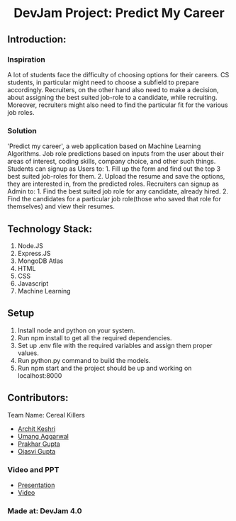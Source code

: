<h1 align="center">DevJam Project: Predict My Career</h1>


## Introduction:
### Inspiration
   A lot of students face the difficulty of choosing  options for their careers. CS students, in particular might need to choose a subfield to prepare accordingly. Recruiters, on the other hand also need to make a decision, about assigning the best suited job-role to a candidate, while recruiting. Moreover, recruiters might also need to find the particular fit for the various job roles. 
### Solution
   'Predict my career', a web application based on  Machine Learning Algorithms. Job role predictions based on inputs from the user about their areas of interest, coding skills, company choice, and other such things. 
Students can signup as Users to:
                   1. Fill up the form and find out the top 3 best suited job-roles for them.
                   2. Upload the resume and save the options, they are interested in, from
                        the predicted roles.
Recruiters can signup as Admin to:
                  1. Find the best suited job role for any candidate, already hired.
                  2. Find the candidates for a particular job role(those who saved that role
                       for themselves) and view their resumes. 
  
## Technology Stack:
  1) Node.JS
  2) Express.JS
  3) MongoDB Atlas 
  4) HTML
  5) CSS
  6) Javascript
  7) Machine Learning 
  
## Setup
  1) Install node and python on your system.
  2) Run npm install to get all the required dependencies.
  3) Set up .env file with the required variables and assign them proper values. 
  4) Run python.py command to build the models.
  5) Run npm start and the project should be up and working on localhost:8000 


## Contributors:

Team Name: Cereal Killers

* [Archit Keshri](https://github.com/architkeshri)
* [Umang Aggarwal](https://github.com/Umang-19)
* [Prakhar Gupta](https://github.com/Prakhar1106)
* [Ojasvi Gupta](https://github.com/coder-oj)

### Video and PPT

* [Presentation]()
* [Video]()

### Made at: DevJam 4.0
